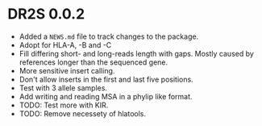 # DR2S 0.0.2

* Added a `NEWS.md` file to track changes to the package.
* Adopt for HLA-A, -B and -C
* Fill differing short- and long-reads length with gaps. Mostly caused by 
references longer than the sequenced gene.
* More sensitive insert calling.
* Don't allow inserts in the first and last five positions.
* Test with 3 allele samples.
* Add writing and reading MSA in a phylip like format.
* TODO: Test more with KIR.
* TODO: Remove necessety of hlatools.


